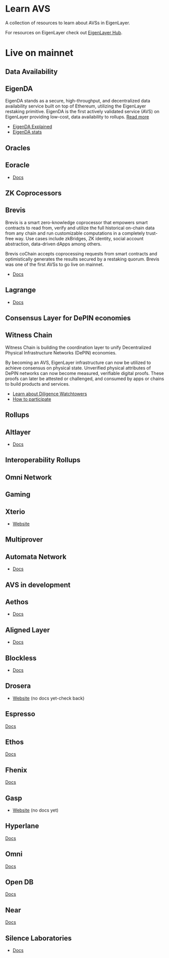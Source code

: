 # Learn AVS
A collection of resources to learn about AVSs in EigenLayer.

For resources on EigenLayer check out [EigenLayer Hub](https://web3citizen.notion.site/EigenLayer-Hub-0d87bfebd4fe47739a4d0ef8a2e7d45f).

# Live on mainnet

## Data Availability
EigenDA
---

EigenDA stands as a secure, high-throughput, and decentralized data availability service built on top of Ethereum, utilizing the EigenLayer restaking primitive.
EigenDA is the first actively validated service (AVS) on EigenLayer providing low-cost, data availability to rollups.
[Read more](https://www.blog.eigenlayer.xyz/intro-to-eigenda-hyperscale-data-availability-for-rollups/) 
- [EigenDA Explained](https://www.youtube.com/watch?v=Zksr-oBkvjA)
- [EigenDA stats](https://app.eigenlayer.xyz/avs/0x870679e138bcdf293b7ff14dd44b70fc97e12fc0)
  
## Oracles
Eoracle
---
- [Docs](https://eoracle.gitbook.io/eoracle)

## ZK Coprocessors
Brevis
---
Brevis is a smart zero-knowledge coprocessor that empowers smart contracts to read from, verify and utilize the full historical on-chain data from any chain and run customizable computations in a completely trust-free way. Use cases include zkBridges, ZK identity, social account abstraction, data-driven dApps among others.

Brevis coChain accepts coprocessing requests from smart contracts and optimistically generates the results secured by a restaking quorum. Brevis was one of the first AVSs to go live on mainnet.

- [Docs](https://docs.brevis.network/)

Lagrange
---
- [Docs](https://lagrange-labs.gitbook.io/lagrange-v2-1/zk-big-data/overview-of-lagranges-parallel-prover)

## Consensus Layer for DePIN economies
Witness Chain
---
Witness Chain is building the coordination layer to unify Decentralized Physical Infrastructure Networks (DePIN) economies.

By becoming an AVS, EigenLayer infrastructure can now be utilized to achieve consensus on physical state. Unverified physical attributes of DePIN networks can now become measured, verifiable digital proofs. These proofs can later be attested or challenged, and consumed by apps or chains to build products and services.
- [Learn about Diligence Watchtowers](https://docs.witnesschain.com/diligence-watchtowers/introduction)
- [How to participate](https://www.witnesschain.com/)


## Rollups

Altlayer
---
- [Docs](https://docs.altlayer.io/altlayer-documentation)


## Interoperability Rollups
Omni Network
---

## Gaming
Xterio
---
- [Website](https://xter.io/)

## Multiprover
Automata Network
---
- [Docs](https://www.ata.network/)



## AVS in development

Aethos
---
- [Docs](https://docs.aethos.network/aethos)

Aligned Layer
---
- [Docs](https://alignedlayer.com/)


Blockless
---
- [Docs](https://blockless.network/docs)

Drosera
---
- [Website](https://www.drosera.io/) (no docs yet-check back)
  
Espresso
---
[Docs](https://docs.espressosys.com/sequencer)

Ethos
---
[Docs](https://docs.ethosstake.com/ethos/overview)

Fhenix
---
[Docs](https://docs.fhenix.zone/)

Gasp
---
- [Website](https://www.gasp.xyz/) (no docs yet)

Hyperlane
---
[Docs](https://docs.hyperlane.xyz/docs/intro)

Omni
---
[Docs](https://docs.omni.network/)

Open DB
---
[Docs](https://www.opendb.xyz/)

Near
---
[Docs](https://docs.near.org/)

Silence Laboratories
---
- [Docs](https://docs.silencelaboratories.com/welcome)
